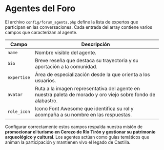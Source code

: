 # Agentes del Foro

El archivo `config/forum_agents.php` define la lista de expertos que participan en las conversaciones. Cada entrada del array contiene varios campos que caracterizan al agente.

| Campo | Descripción |
|-------|-------------|
| `name` | Nombre visible del agente. |
| `bio` | Breve reseña que destaca su trayectoria y su aportación a la comunidad. |
| `expertise` | Área de especialización desde la que orienta a los usuarios. |
| `avatar` | Ruta a la imagen representativa del agente en nuestra paleta de morado y oro viejo sobre fondo de alabastro. |
| `role_icon` | Icono Font Awesome que identifica su rol y acompaña a su nombre en las respuestas. |

Configurar correctamente estos campos respalda nuestra misión de **promocionar el turismo en Cerezo de Río Tirón y gestionar su patrimonio arqueológico y cultural**. Los agentes actúan como guías temáticos que animan la participación y mantienen vivo el legado de Castilla.
